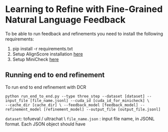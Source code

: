 # Learning to Refine with Fine-Grained Natural Language Feedback

To be able to run feedback and refinements you need to install the following requirements:
1. pip install -r requirements.txt 
2. Setup AlignScore installation [here](https://github.com/yuh-zha/AlignScore)
3. Setup MiniCheck [here](https://github.com/Liyan06/MiniCheck/tree/main)


## Running end to end refinement 
To run end to end refinement with DCR

```
python run_end_to_end.py --type three_step --dataset [dataset] --input_file [file_name.jsonl] --cuda_id [cuda_id_for_minicheck] \ 
--cache_dir [cache_dir] \ --feedback_model [feedback_model] --refinement_model [refinement_model] --output_file [output_file.jsonl]
```

`dataset`: tofueval / ultrachat \\ 
`file_name.json` : input file name, in JSONL format. Each JSON object should have 